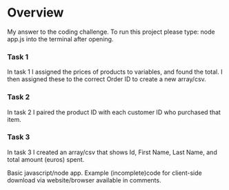 # Overview

My answer to the coding challenge. To run this project please type: node app.js into the terminal after opening.

### Task 1

In task 1 I assigned the prices of products to variables, and found the total. I then assigned these to the correct Order ID to create a new array/csv.

### Task 2

In task 2 I paired the product ID with each customer ID who purchased that item.

### Task 3

In task 3 I created an array/csv that shows Id, First Name, Last Name, and total amount (euros) spent.

Basic javascript/node app. Example (incomplete)code for client-side download via website/browser available in comments.
